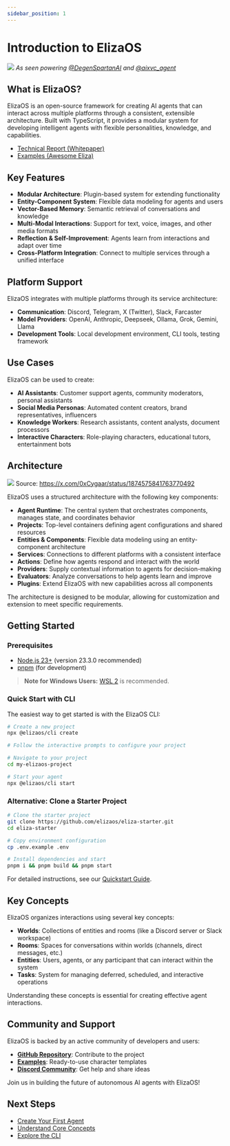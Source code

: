 ```yaml
---
sidebar_position: 1
---
```


# Introduction to ElizaOS

![](/img/eliza_banner.jpg)
_As seen powering [@DegenSpartanAI](https://x.com/degenspartanai) and [@aixvc_agent](https://x.com/aixvc_agent)_

## What is ElizaOS?

ElizaOS is an open-source framework for creating AI agents that can interact across multiple platforms through a consistent, extensible architecture. Built with TypeScript, it provides a modular system for developing intelligent agents with flexible personalities, knowledge, and capabilities.

- [Technical Report (Whitepaper)](https://arxiv.org/pdf/2501.06781)
- [Examples (Awesome Eliza)](https://github.com/elizaos/awesome-eliza)

## Key Features

- **Modular Architecture**: Plugin-based system for extending functionality
- **Entity-Component System**: Flexible data modeling for agents and users
- **Vector-Based Memory**: Semantic retrieval of conversations and knowledge
- **Multi-Modal Interactions**: Support for text, voice, images, and other media formats
- **Reflection & Self-Improvement**: Agents learn from interactions and adapt over time
- **Cross-Platform Integration**: Connect to multiple services through a unified interface

## Platform Support

ElizaOS integrates with multiple platforms through its service architecture:

- **Communication**: Discord, Telegram, X (Twitter), Slack, Farcaster
- **Model Providers**: OpenAI, Anthropic, Deepseek, Ollama, Grok, Gemini, Llama
- **Development Tools**: Local development environment, CLI tools, testing framework

## Use Cases

ElizaOS can be used to create:

- **AI Assistants**: Customer support agents, community moderators, personal assistants
- **Social Media Personas**: Automated content creators, brand representatives, influencers
- **Knowledge Workers**: Research assistants, content analysts, document processors
- **Interactive Characters**: Role-playing characters, educational tutors, entertainment bots

## Architecture

![](/img/eliza-architecture.jpg)
Source: https://x.com/0xCygaar/status/1874575841763770492

ElizaOS uses a structured architecture with the following key components:

- **Agent Runtime**: The central system that orchestrates components, manages state, and coordinates behavior
- **Projects**: Top-level containers defining agent configurations and shared resources
- **Entities & Components**: Flexible data modeling using an entity-component architecture
- **Services**: Connections to different platforms with a consistent interface
- **Actions**: Define how agents respond and interact with the world
- **Providers**: Supply contextual information to agents for decision-making
- **Evaluators**: Analyze conversations to help agents learn and improve
- **Plugins**: Extend ElizaOS with new capabilities across all components

The architecture is designed to be modular, allowing for customization and extension to meet specific requirements.

## Getting Started

### Prerequisites

- [Node.js 23+](https://docs.npmjs.com/downloading-and-installing-node-js-and-npm) (version 23.3.0 recommended)
- [pnpm](https://pnpm.io/installation) (for development)

> **Note for Windows Users:** [WSL 2](https://learn.microsoft.com/en-us/windows/wsl/install-manual) is recommended.

### Quick Start with CLI

The easiest way to get started is with the ElizaOS CLI:

```bash
# Create a new project
npx @elizaos/cli create

# Follow the interactive prompts to configure your project

# Navigate to your project
cd my-elizaos-project

# Start your agent
npx @elizaos/cli start
```

### Alternative: Clone a Starter Project

```bash
# Clone the starter project
git clone https://github.com/elizaos/eliza-starter.git
cd eliza-starter

# Copy environment configuration
cp .env.example .env

# Install dependencies and start
pnpm i && pnpm build && pnpm start
```

For detailed instructions, see our [Quickstart Guide](./quickstart.md).

## Key Concepts

ElizaOS organizes interactions using several key concepts:

- **Worlds**: Collections of entities and rooms (like a Discord server or Slack workspace)
- **Rooms**: Spaces for conversations within worlds (channels, direct messages, etc.)
- **Entities**: Users, agents, or any participant that can interact within the system
- **Tasks**: System for managing deferred, scheduled, and interactive operations

Understanding these concepts is essential for creating effective agent interactions.

## Community and Support

ElizaOS is backed by an active community of developers and users:

- [**GitHub Repository**](https://github.com/elizaos/eliza): Contribute to the project
- [**Examples**](https://github.com/elizaos/characters): Ready-to-use character templates
- [**Discord Community**](https://discord.gg/elizaos): Get help and share ideas

Join us in building the future of autonomous AI agents with ElizaOS!

## Next Steps

- [Create Your First Agent](./quickstart.md)
- [Understand Core Concepts](./core/overview.md)
- [Explore the CLI](./cli/create.md)
